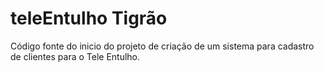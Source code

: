 # teleEntulho Tigrão
Código fonte do inicio do projeto de criação de um sistema para cadastro de clientes para o Tele Entulho.
